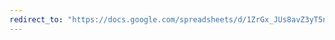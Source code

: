 ```yaml
---
redirect_to: "https://docs.google.com/spreadsheets/d/1ZrGx_JUs8avZ3yT5nRf1eDI7pUl1PiP2Xrrlc0IGyuw/#gid=1789915216"
---
```

